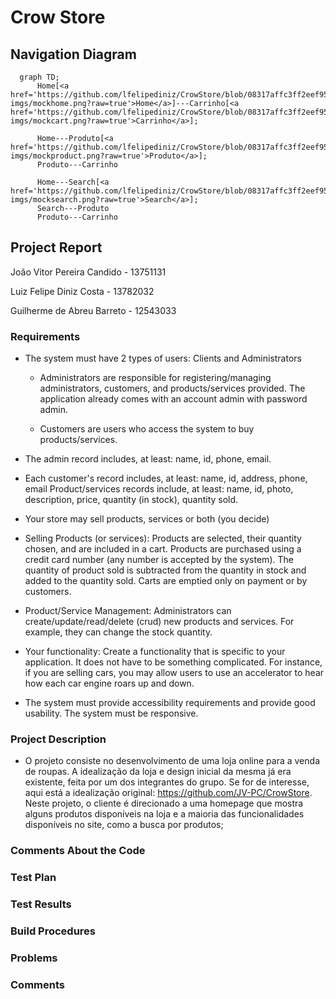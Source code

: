 # Crow Store


## Navigation Diagram

```mermaid
  graph TD;
      Home[<a href='https://github.com/lfelipediniz/CrowStore/blob/08317affc3ff2eef954d9de8bf898a5c1f85b319/mockup-imgs/mockhome.png?raw=true'>Home</a>]---Carrinho[<a href='https://github.com/lfelipediniz/CrowStore/blob/08317affc3ff2eef954d9de8bf898a5c1f85b319/mockup-imgs/mockcart.png?raw=true'>Carrinho</a>];
      
      Home---Produto[<a href='https://github.com/lfelipediniz/CrowStore/blob/08317affc3ff2eef954d9de8bf898a5c1f85b319/mockup-imgs/mockproduct.png?raw=true'>Produto</a>];
      Produto---Carrinho
      
      Home---Search[<a href='https://github.com/lfelipediniz/CrowStore/blob/08317affc3ff2eef954d9de8bf898a5c1f85b319/mockup-imgs/mocksearch.png?raw=true'>Search</a>];
      Search---Produto
      Produto---Carrinho
```

## Project Report

João Vitor Pereira Candido - 13751131

Luiz Felipe Diniz Costa - 13782032

Guilherme de Abreu Barreto - 12543033


### Requirements

- The system must have 2 types of users: Clients and Administrators
    - Administrators are responsible for registering/managing administrators, customers, and products/services provided. The application already comes with an account admin with password admin.

    - Customers are users who access the system to buy products/services.
  
- The admin record includes, at least: name, id, phone, email.

- Each customer's record includes, at least: name, id, address, phone, email
Product/services records include, at least: name, id, photo, description, price, quantity (in stock), quantity sold.

- Your store may sell products, services or both (you decide)

- Selling Products (or services): Products are selected, their quantity chosen, and are included in a cart. Products are purchased using a credit card number (any number is accepted by the system). The quantity of product sold is subtracted from the quantity in stock and added to the quantity sold. Carts are emptied only on payment or by customers.

- Product/Service Management: Administrators can create/update/read/delete (crud) new products and services. For example, they can change the stock quantity.

- Your functionality: Create a functionality that is specific to your application. It does not have to be something complicated. For instance, if you are selling cars, you may allow users to use an accelerator to hear how each car engine roars up and down.

- The system must provide accessibility requirements and provide good usability. The system must be responsive.

### Project Description

- O projeto consiste no desenvolvimento de uma loja online para a venda de roupas.
A idealização da loja e design inicial da mesma já era existente, feita por um dos integrantes do grupo. Se for de interesse, aqui está a idealização original: https://github.com/JV-PC/CrowStore.
Neste projeto, o cliente é direcionado a uma homepage que mostra alguns produtos disponíveis na loja e a maioria das funcionalidades disponíveis no site, como a busca por produtos;

### Comments About the Code

### Test Plan

### Test Results

### Build Procedures

### Problems

### Comments
